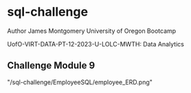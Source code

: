 # sql-challenge
Author James Montgomery University of Oregon Bootcamp

UofO-VIRT-DATA-PT-12-2023-U-LOLC-MWTH: Data Analytics

## Challenge Module 9

<img>"/sql-challenge/EmployeeSQL/employee_ERD.png"</img>
